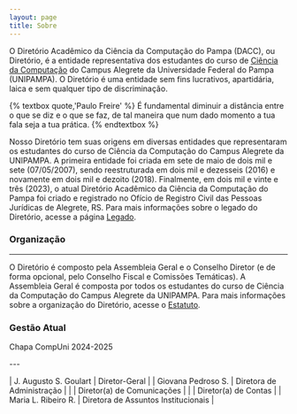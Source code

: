 ```yaml
---
layout: page
title: Sobre
---
```


O Diretório Acadêmico da Ciência da Computação do Pampa (DACC), ou Diretório, é a entidade representativa dos estudantes do curso de [Ciência da Computação](https://cursos.unipampa.edu.br/cursos/cienciadacomputacao/) do Campus Alegrete da Universidade Federal do Pampa (UNIPAMPA). O Diretório é uma entidade sem fins lucrativos, apartidária, laica e sem qualquer tipo de discriminação.

{% textbox quote,'Paulo Freire' %}
  É fundamental diminuir a distância entre o que se diz e o que se faz, de tal maneira que num dado momento a tua fala seja a tua prática.
{% endtextbox %}

Nosso Diretório tem suas origens em diversas entidades que representaram os estudantes do curso de Ciência da Computação do Campus Alegrete da UNIPAMPA. A primeira entidade foi criada em sete de maio de dois mil e sete (07/05/2007), sendo reestruturada em dois mil e dezesseis (2016) e novamente em dois mil e dezoito (2018). Finalmente, em dois mil e vinte e três (2023), o atual Diretório Acadêmico da Ciência da Computação do Pampa foi criado e registrado no Ofício de Registro Civil das Pessoas Jurídicas de Alegrete, RS. Para mais informações sobre o legado do Diretório, acesse a página [Legado](/legado).

### Organização
---
O Diretório é composto pela Assembleia Geral e o Conselho Diretor (e de forma opcional, pelo Conselho Fiscal e Comissões Temáticas). A Assembleia Geral é composta por todos os estudantes do curso de Ciência da Computação do Campus Alegrete da UNIPAMPA. Para mais informações sobre a organização do Diretório, acesse o [Estatuto](/docs/estatuto).

### Gestão Atual

<p class="subtitle">Chapa CompUni 2024-2025</p>
---

| J. Augusto S. Goulart | Diretor-Geral |
| Giovana Pedroso S. | Diretora de Administração |
|  | Diretor(a) de Comunicações |
|  | Diretor(a) de Contas |
| Maria L. Ribeiro R. | Diretora de Assuntos Institucionais |

